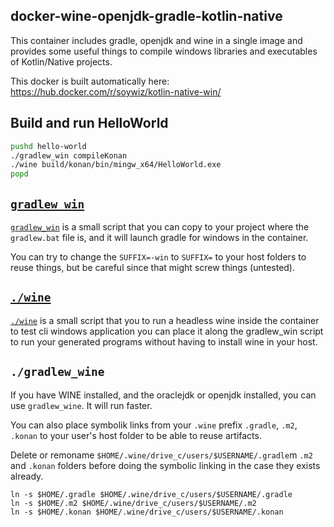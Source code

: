 ## docker-wine-openjdk-gradle-kotlin-native

This container includes gradle, openjdk and wine in a single image and provides some useful things
to compile windows libraries and executables of Kotlin/Native projects.

This docker is built automatically here: <https://hub.docker.com/r/soywiz/kotlin-native-win/>

## Build and run HelloWorld

```bash
pushd hello-world
./gradlew_win compileKonan
./wine build/konan/bin/mingw_x64/HelloWorld.exe
popd
```

## [`gradlew_win`](https://github.com/soywiz/docker-wine-openjdk-gradle-kotlin-native/blob/master/gradlew_win)

[`gradlew_win`](https://github.com/soywiz/docker-wine-openjdk-gradle-kotlin-native/blob/master/gradlew_win) 
is a small script that you can copy to your project where the `gradlew.bat` file is, and it will launch
gradle for windows in the container.

You can try to change the `SUFFIX=-win` to `SUFFIX=` to your host folders to reuse things,
but be careful since that might screw things (untested).

## [`./wine`](https://github.com/soywiz/docker-wine-openjdk-gradle-kotlin-native/blob/master/wine)

[`./wine`](https://github.com/soywiz/docker-wine-openjdk-gradle-kotlin-native/blob/master/wine) 
is a small script that you to run a headless wine inside the container to test cli windows application
you can place it along the gradlew_win script to run your generated programs without having to install
wine in your host.

## `./gradlew_wine`

If you have WINE installed, and the oraclejdk or openjdk installed, you can use `gradlew_wine`. It will run faster.

You can also place symbolik links from your `.wine` prefix `.gradle`, `.m2`, `.konan` to your user's host folder
to be able to reuse artifacts.

Delete or remoname `$HOME/.wine/drive_c/users/$USERNAME/.gradle`m `.m2` and `.konan` folders before doing
the symbolic linking in the case they exists already.

```
ln -s $HOME/.gradle $HOME/.wine/drive_c/users/$USERNAME/.gradle
ln -s $HOME/.m2 $HOME/.wine/drive_c/users/$USERNAME/.m2
ln -s $HOME/.konan $HOME/.wine/drive_c/users/$USERNAME/.konan
```
